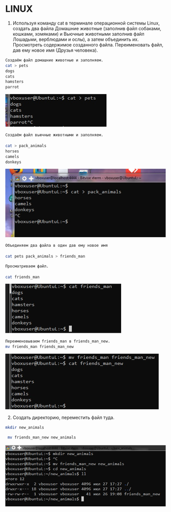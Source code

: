 # **LINUX**

1. Используя команду cat в терминале операционной системы Linux, создать
два файла Домашние животные (заполнив файл собаками, кошками,
хомяками) и Вьючные животными заполнив файл Лошадьми, верблюдами и
ослы), а затем объединить их. Просмотреть содержимое созданного файла.
Переименовать файл, дав ему новое имя (Друзья человека).
```sh
Создаём файл домашние животные и заполняем.
cat > pets
dogs
cats
hamsters
parrot
```
![Alt text](https://github.com/ArtemErmilov/Artem-Ermilov-Final-control-work/blob/main/images/images_1.jpg)
```sh
Создаём файл вьючные животными и заполняем.

cat > pack_animals
horses
camels
donkeys
```
![Alt text](https://github.com/ArtemErmilov/Artem-Ermilov-Final-control-work/blob/main/images/images_2.jpg)

```sh
Объединяем два файла в один дав ему новое имя

cat pets pack_animals > friends_man
```
```sh
Просматриваем файл.

cat friends_man
```

![Alt text](https://github.com/ArtemErmilov/Artem-Ermilov-Final-control-work/blob/main/images/images_3.jpg)

```sh
Переименовываем friends_man в friends_man_new.
mv friends_man friends_man_new

```
 ![Alt text](https://github.com/ArtemErmilov/Artem-Ermilov-Final-control-work/blob/main/images/images_4.jpg)

2. Создать директорию, переместить файл туда.
```sh   
mkdir new_animals
```
```sh   
 mv friends_man_new new_animals
```

![Text](https://github.com/ArtemErmilov/Artem-Ermilov-Final-control-work/blob/main/images/images_5.jpg)

